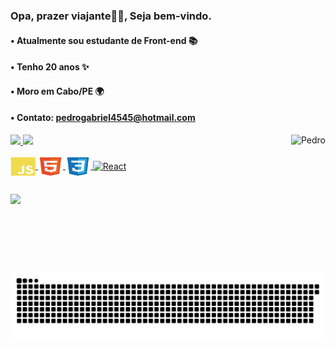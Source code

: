 ### Opa, prazer viajante👋🏼, Seja bem-vindo.
#### • Atualmente sou estudante de Front-end 📚
#### • Tenho 20 anos ✨
#### • Moro em Cabo/PE 🌍
#### • Contato: pedrogabriel4545@hotmail.com

 <div>
  <a href="https://github.com/PedroGabrielll">
  <img height="180em" src="https://github-readme-stats.vercel.app/api?username=PedroGabrielll&show_icons=true&theme=midnight-purple&include_all_commits=true&count_private=true"/>
  <img height="180em" src="https://github-readme-stats.vercel.app/api/top-langs/?username=PedroGabrielll&layout=compact&langs_count=7&theme=midnight-purple"/>
    <img align="right" alt="Pedro" height="220" src="https://share-cdn.picrew.me/shareImg/org/202109/94097_ByKwWfUp.png">
</div>
<div style="display: inline_block"><br>
  <img align="center" alt="Pedro-Js" height="30" width="40" src="https://raw.githubusercontent.com/devicons/devicon/master/icons/javascript/javascript-plain.svg">
  <img align="center" alt="HTML" height="30" width="40" src="https://raw.githubusercontent.com/devicons/devicon/master/icons/html5/html5-original.svg">
  <img align="center" alt="CSS" height="30" width="40" src="https://raw.githubusercontent.com/devicons/devicon/master/icons/css3/css3-original.svg">
 <img align="center" alt="React" height="30" width="40" src="https://upload.wikimedia.org/wikipedia/commons/4/47/React.svg">
</div>
  
##
 
<div>
  <a href="https://www.linkedin.com/in/pedro-gabriel-98b14021b" target="_blank"><img src="https://img.shields.io/badge/-LinkedIn-%230077B5?style=for-the-badge&logo=linkedin&logoColor=white" target="_blank"></a> 
  
![Snake animation](https://github.com/PedroGabrielll/PedroGabrielll/blob/output/github-contribution-grid-snake.svg)
</div>
  

